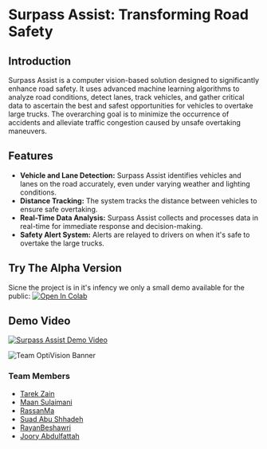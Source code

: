 # Surpass Assist: Transforming Road Safety

## Introduction

Surpass Assist is a computer vision-based solution designed to significantly enhance road safety. It uses advanced machine learning algorithms to analyze road conditions, detect lanes, track vehicles, and gather critical data to ascertain the best and safest opportunities for vehicles to overtake large trucks. The overarching goal is to minimize the occurrence of accidents and alleviate traffic congestion caused by unsafe overtaking maneuvers.

## Features

- **Vehicle and Lane Detection:** Surpass Assist identifies vehicles and lanes on the road accurately, even under varying weather and lighting conditions.
- **Distance Tracking:** The system tracks the distance between vehicles to ensure safe overtaking.
- **Real-Time Data Analysis:** Surpass Assist collects and processes data in real-time for immediate response and decision-making.
- **Safety Alert System:** Alerts are relayed to drivers on when it's safe to overtake the large trucks.

## Try The Alpha Version

Sicne the project is in it's infency we only a small demo available for the public: [![Open In Colab](https://colab.research.google.com/assets/colab-badge.svg)](https://colab.research.google.com/drive/1r0lJmQfBUE35CoIMFeC3QKnnIfxU29P9?usp=sharing)

## Demo Video
[![Surpass Assist Demo Video](http://img.youtube.com/vi/C8QxjVD6yD8/0.jpg)](http://www.youtube.com/watch?v=C8QxjVD6yD8 "Surpass Assist Demo Video")

![Team OptiVision Banner](https://cdn.discordapp.com/attachments/1126133480204554292/1127247949433409536/didhx635-removebg-preview.png)
### Team Members

- [Tarek Zain](https://github.com/zain-codes)
- [Maan Sulaimani](https://github.com/maans2001)
- [RassanMa](https://github.com/RassanMa)
- [Suad Abu Shhadeh](https://www.linkedin.com/in/suad-abu-shhadeh-961600198)
- [RayanBeshawri](https://www.linkedin.com/in/rayan-beshawri)
- [Joory Abdulfattah](https://www.linkedin.com/in/joory-abdulfattah-477a92252)
